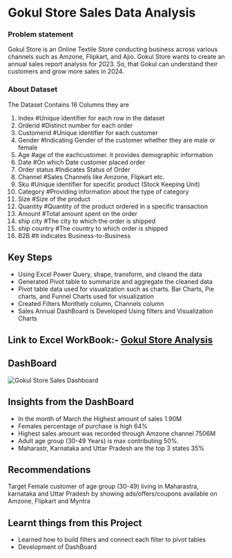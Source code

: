 # Gokul Store Sales Data Analysis 

### Problem statement
Gokul Store is an Online Textile Store conducting business across various channels such as Amzone, Flipkart, and Ajio. Gokul Store wants to create an annual sales report analysis for 2023. So, that Gokul can understand their customers and grow more sales in 2024.


### About Dataset
The Dataset Contains 16 Columns they are
1. Index  #Unique identifier for each row in the dataset
2. Orderid  #Distinct number for each order 
3. Customerid  #Unique identifier for each customer
4. Gender  #Indicating Gender of the customer whether they are male or female
5. Age  #age of the eachcustomer. it provides demographic information 
6. Date  #On which Date customer placed order
7. Order status  #Indicates Status of Order
8. Channel  #Sales Channels like Amzone, Flipkart etc.
9. Sku  #Unique identifier for specific product (Stock Keeping Unit)
10. Category  #Providing information about the type of category
11. Size  #Size of the product 
12. Quantity  #Quantity of the product ordered in a specific transaction 
13. Amount  #Total amount spent on the order
14. ship city  #The city to which the order is shipped 
15. ship country  #The country to which order is shipped
16.  B2B  #It indicates Business-to-Business

## Key Steps
+ Using Excel Power Query, shape, transform, and cleand the data
+ Generated Pivot table to summarize and aggregate the cleaned data
+ Pivot table data used for visualization such as charts. Bar Charts, Pie charts, and Funnel Charts used for visualization
+ Created Filters Monthely column, Channels column
+ Sales Annual DashBoard is Developed Using filters and Visualization Charts 

## Link to Excel WorkBook:- [Gokul Store Analysis](https://1drv.ms/x/c/a14dbffb1a804043/EQW_Ui2SNHFGhNfJVSoQYIYB3z3KDS9wKXSUQqlmF33Krg?e=C5Kbym)

## DashBoard 
![Gokul Store Sales Dashboard](https://github.com/damodhar92/Projects/assets/104577474/3dec0b13-35a4-42ab-9b45-bddfe03f750b)

## Insights from the DashBoard
+ In the month of March the Highest amount of sales 1.90M
+ Females percentage of purchase is high 64%
+ Highest sales amount was recorded through Amzone channel 7506M
+ Adult age group (30-49 Years) is max contributing 50%.
+ Maharastr, Karnataka and Uttar Pradesh are the top 3 states 35%

## Recommendations 
  Target Female customer of age group (30-49) living in Maharastra, karnataka and Uttar Pradesh by showing 
ads/offers/coupons available on Amzone, Flipkart and Myntra

## Learnt things from this Project
+ Learned how to build filters and connect each filter to pivot tables
+ Development of DashBoard





